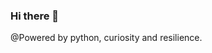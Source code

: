 ### Hi there 👋

<!--
**chaitanya2593/chaitanya2593** is a ✨ _special_ ✨ repository because its `README.md` (this file) appears on your GitHub profile.

Here are some ideas to get you started:

- 🔭 I’m currently working on Research Projects at Frankfurt School on Finace topics with Data Science and NLP.
- 🌱 I’m currently learning LLMs and budget NLP models for complex problems.
- 👯 I’m looking to collaborate on Freelancing ML Projects.
- 💬 Ask me about Data Scince , Python , NLP , Machine learning and Power BI.
- 📫 How to reach me: Please drop a mail to chaitanya2593@gmail.com or in linkdin.
-->
@Powered by python, curiosity and resilience. 
